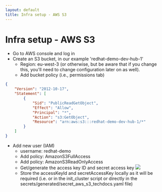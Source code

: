 ```yaml
---
layout: default
title: Infra setup - AWS S3
---
```


# Infra setup - AWS S3

* Go to AWS console and log in
* Create an S3 bucket, in our example 'redhat-demo-dev-hub-1'
    * Region: eu-west-3 (or otherwise, but be aware that if you change this, you'll need to change configuration later on as well).
    * Add bucket policy (i.e., permissions tab)
```json
{
	"Version": "2012-10-17",
	"Statement": [
		{
			"Sid": "PublicReadGetObject",
			"Effect": "Allow",
			"Principal": "*",
			"Action": "s3:GetObject",
			"Resource": "arn:aws:s3:::redhat-demo-dev-hub-1/*"
		}
	]
}
```
* Add new user (IAM)
    * username: redhat-demo
    * Add policy: AmazonS3FullAccess
    * Add policy: AmazonS3ReadOnlyAccess
    * Get/generate the access key ID and secret access key
      <img src="https://raw.githubusercontent.com/maarten-vandeperre/developer-hub-documentation/main/images/aws_s3_techdocs_user.png" class="large">
    * Store the accessKeyId and secretAccessKey locally as it will be required (i.e. or in the init_cluster script
      or directly in the secrets/generated/secret_aws_s3_techdocs.yaml file)